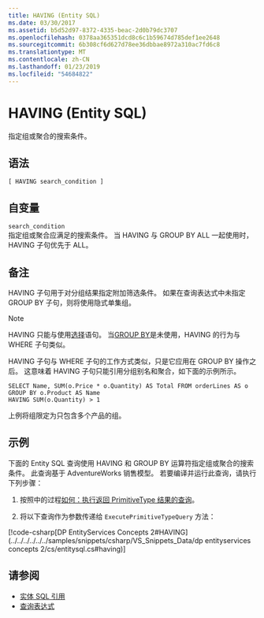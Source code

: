 ```yaml
---
title: HAVING (Entity SQL)
ms.date: 03/30/2017
ms.assetid: b5d52d97-8372-4335-beac-2d0b79dc3707
ms.openlocfilehash: 0378aa365351dcd8c6c1b59674d785def1ee2648
ms.sourcegitcommit: 6b308cf6d627d78ee36dbbae8972a310ac7fd6c8
ms.translationtype: MT
ms.contentlocale: zh-CN
ms.lasthandoff: 01/23/2019
ms.locfileid: "54684822"
---
```

# <a name="having-entity-sql"></a>HAVING (Entity SQL)
指定组或聚合的搜索条件。  
  
## <a name="syntax"></a>语法  
  
```  
[ HAVING search_condition ]  
```  
  
## <a name="arguments"></a>自变量  
 `search_condition`  
 指定组或聚合应满足的搜索条件。 当 HAVING 与 GROUP BY ALL 一起使用时，HAVING 子句优先于 ALL。  
  
## <a name="remarks"></a>备注  
 HAVING 子句用于对分组结果指定附加筛选条件。 如果在查询表达式中未指定 GROUP BY 子句，则将使用隐式单集组。  
  
> [!NOTE]
>  HAVING 只能与使用[选择](../../../../../../docs/framework/data/adonet/ef/language-reference/select-entity-sql.md)语句。 当[GROUP BY](../../../../../../docs/framework/data/adonet/ef/language-reference/group-by-entity-sql.md)是未使用，HAVING 的行为与 WHERE 子句类似。  
  
 HAVING 子句与 WHERE 子句的工作方式类似，只是它应用在 GROUP BY 操作之后。 这意味着 HAVING 子句只能引用分组别名和聚合，如下面的示例所示。  
  
```  
SELECT Name, SUM(o.Price * o.Quantity) AS Total FROM orderLines AS o GROUP BY o.Product AS Name  
HAVING SUM(o.Quantity) > 1  
```  
  
 上例将组限定为只包含多个产品的组。  
  
## <a name="example"></a>示例  
 下面的 Entity SQL 查询使用 HAVING 和 GROUP BY 运算符指定组或聚合的搜索条件。 此查询基于 AdventureWorks 销售模型。 若要编译并运行此查询，请执行下列步骤：  
  
1.  按照中的过程[如何：执行返回 PrimitiveType 结果的查询](../../../../../../docs/framework/data/adonet/ef/how-to-execute-a-query-that-returns-primitivetype-results.md)。  
  
2.  将以下查询作为参数传递给 `ExecutePrimitiveTypeQuery` 方法：  
  
 [!code-csharp[DP EntityServices Concepts 2#HAVING](../../../../../../samples/snippets/csharp/VS_Snippets_Data/dp entityservices concepts 2/cs/entitysql.cs#having)]  
  
## <a name="see-also"></a>请参阅
- [实体 SQL 引用](../../../../../../docs/framework/data/adonet/ef/language-reference/entity-sql-reference.md)
- [查询表达式](../../../../../../docs/framework/data/adonet/ef/language-reference/query-expressions-entity-sql.md)
